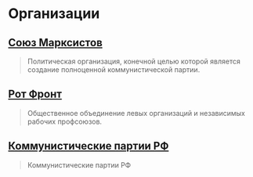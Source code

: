 # Организации

## [Союз Марксистов](https://vk.com/marxist_union)
> Политическая организация, конечной целью которой является создание полноценной коммунистической партии.

## [Рот Фронт](https://vk.com/rot_front)
> Общественное объединение левых организаций и независимых рабочих профсоюзов. 

## [Коммунистические партии РФ](https://ru.wikipedia.org/wiki/Категория:Коммунистические_партии_России)
> Коммунистические партии РФ